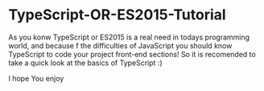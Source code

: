 # TypeScript-OR-ES2015-Tutorial
As you konw TypeScript or ES2015 is a real need in todays programming world,
and because f the difficulties of JavaScript you should know TypeScript to code your project front-end sections!
So it is recomended to take a quick look at the basics of TypeScript :)

I hope You enjoy

